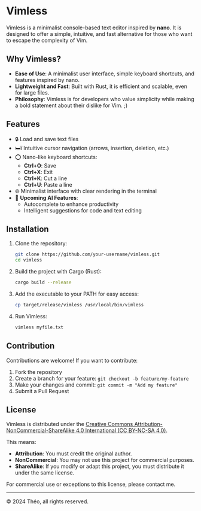 # Vimless

Vimless is a minimalist console-based text editor inspired by **nano**. It is designed to offer a simple, intuitive, and fast alternative for those who want to escape the complexity of Vim.

## Why Vimless?

- **Ease of Use**: A minimalist user interface, simple keyboard shortcuts, and features inspired by nano.
- **Lightweight and Fast**: Built with Rust, it is efficient and scalable, even for large files.
- **Philosophy**: Vimless is for developers who value simplicity while making a bold statement about their dislike for Vim. ;)

## Features

- 🔒 Load and save text files
- 🛏ï Intuitive cursor navigation (arrows, insertion, deletion, etc.)
- ⭕ Nano-like keyboard shortcuts:
  - **Ctrl+O**: Save
  - **Ctrl+X**: Exit
  - **Ctrl+K**: Cut a line
  - **Ctrl+U**: Paste a line
- 🌐 Minimalist interface with clear rendering in the terminal
- 🤖 **Upcoming AI Features**:
  - Autocomplete to enhance productivity
  - Intelligent suggestions for code and text editing

## Installation

1. Clone the repository:

   ```bash
   git clone https://github.com/your-username/vimless.git
   cd vimless
   ```

2. Build the project with Cargo (Rust):

   ```bash
   cargo build --release
   ```

3. Add the executable to your PATH for easy access:

   ```bash
   cp target/release/vimless /usr/local/bin/vimless
   ```

4. Run Vimless:

   ```bash
   vimless myfile.txt
   ```

## Contribution

Contributions are welcome! If you want to contribute:

1. Fork the repository
2. Create a branch for your feature: `git checkout -b feature/my-feature`
3. Make your changes and commit: `git commit -m "Add my feature"`
4. Submit a Pull Request

## License

Vimless is distributed under the [Creative Commons Attribution-NonCommercial-ShareAlike 4.0 International (CC BY-NC-SA 4.0)](https://creativecommons.org/licenses/by-nc-sa/4.0/).

This means:

- **Attribution**: You must credit the original author.
- **NonCommercial**: You may not use this project for commercial purposes.
- **ShareAlike**: If you modify or adapt this project, you must distribute it under the same license.

For commercial use or exceptions to this license, please contact me.

---

© 2024 Théo, all rights reserved.

